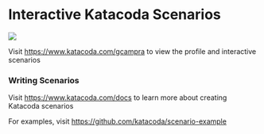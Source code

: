 # Interactive Katacoda Scenarios

[![](http://shields.katacoda.com/katacoda/gcampra/count.svg)](https://www.katacoda.com/gcampra "Get your profile on Katacoda.com")

Visit https://www.katacoda.com/gcampra to view the profile and interactive scenarios

### Writing Scenarios
Visit https://www.katacoda.com/docs to learn more about creating Katacoda scenarios

For examples, visit https://github.com/katacoda/scenario-example

